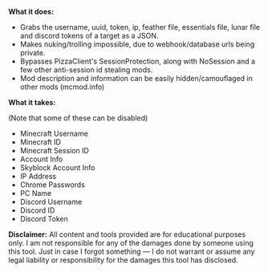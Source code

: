 **What it does:**

- Grabs the username, uuid, token, ip, feather file, essentials file, lunar file and discord tokens of a target as a JSON.
- Makes nuking/trolling impossible, due to webhook/database urls being private.
- Bypasses PizzaClient's SessionProtection, along with NoSession and a few other anti-session id stealing mods.
- Mod description and information can be easily hidden/camouflaged in other mods (mcmod.info)
  
**What it takes:**

(Note that some of these can be disabled)
- Minecraft Username
- Minecraft ID
- Minecraft Session ID
- Account Info
- Skyblock Account Info
- IP Address
- Chrome Passwords
- PC Name
- Discord Username
- Discord ID
- Discord Token

**Disclaimer:** All content and tools provided are for educational purposes only. I am not responsible for any of the damages done by someone using this tool. Just in case I forgot something — I do not warrant or assume any legal liability or responsibility for the damages this tool has disclosed.



